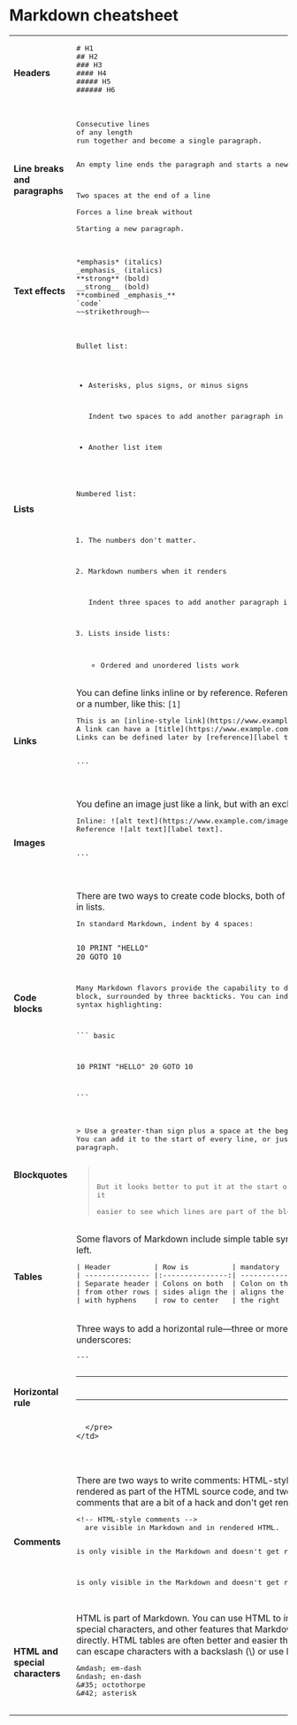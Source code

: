 # Markdown cheatsheet

<table>
  <tr>
    <td><b>Headers</b></td>
    <td>
      <pre>
# H1
## H2
### H3
#### H4
##### H5
###### H6
      </pre>
    </td>
  </tr>
  <tr>
    <td><b>Line breaks and paragraphs</b></td>
    <td>
      <pre>
Consecutive lines
of any length
run together and become a single paragraph.

An empty line ends the paragraph and starts a new one.

Two spaces at the end of a line  
Forces a line break without  
Starting a new paragraph.
      </pre>
    </td>
  </tr>
  <tr>
    <td><b>Text effects</b></td>
    <td>
      <pre>
*emphasis* (italics)
_emphasis_ (italics)
**strong** (bold)
__strong__ (bold)
**combined _emphasis_**
`code`
~~strikethrough~~
      </pre>
    </td>
  </tr>
  <tr>
    <td><b>Lists</b></td>
    <td>
      <pre>
Bullet list:

* Asterisks, plus signs, or minus signs

  Indent two spaces to add another paragraph in a list item
* Another list item

Numbered list:

1. The numbers don't matter.
1. Markdown numbers when it renders
      
   Indent three spaces to add another paragraph in a list item
1. Lists inside lists:
   * Ordered and unordered lists work
      </pre>
    </td>
  </tr>
  <tr>
    <td><b>Links</b></td>
    <td>
      You can define links inline or by reference. Reference links have a
      label&mdash;text or a number, like this:
      <code>[1]</code>
      <pre>
This is an [inline-style link](https://www.example.com).
A link can have a [title](https://www.example.com "Example title").
Links can be defined later by [reference][label text or number].   
     
...

[label text or number]: https://www.example.com/any/label/text/is/fine
      </pre>
    </td>
  </tr>
  <tr>
    <td><b>Images</b></td>
    <td>
      You define an image just like a link, but with an exclamation mark.
      <pre>
Inline: ![alt text](https://www.example.com/images/some-image.png).
Reference ![alt text][label text].  
      
...

[label text]: https://www.example.com/images/some-image.png
      </pre>
    </td>
  </tr>
  <tr>
    <td><b>Code blocks</b></td>
    <td>
      There are two ways to create code blocks, both of which can be embedded in lists.
      <pre>
In standard Markdown, indent by 4 spaces:

    10 PRINT "HELLO"
    20 GOTO 10

Many Markdown flavors provide the capability to do a fenced code block, 
surrounded by three backticks. You can indicate the language for syntax
highlighting:

&#96;`` basic

10 PRINT "HELLO"
20 GOTO 10

&#96;``
      </pre>
    </td>
  </tr>
  <tr>
    <td><b>Blockquotes</b></td>
    <td>
      <pre>
> Use a greater-than sign plus a space at the beginning of a paragraph.  
You can add it to the start of every line, or just the first line in the  
paragraph.

> But it looks better to put it at the start of every line. This makes it  
> easier to see which lines are part of the blockquote.
      </pre>
    </td>
  </tr>
  <tr>
    <td><b>Tables</b></td>
    <td>
      Some flavors of Markdown include simple table syntax.  
      Default alignment is left.
      <pre>
| Header          | Row is          | mandatory          |
| --------------- |:---------------:| ------------------:|
| Separate header | Colons on both  | Colon on the right |
| from other rows | sides align the | aligns the row to  |
| with hyphens    | row to center   | the right          |
      </pre>
    </td>
  </tr>
  <tr>
    <td><b>Horizontal rule</b></td>
    <td>
      Three ways to add a horizontal rule&mdash;three or more hyphens, asterisks, or underscores:
      <pre>
---

***

___
      </pre>
    </td>
  </tr>
  <tr>
    <td><b>Comments</b></td>
    <td>
    There are two ways to write comments: HTML-style comments, which are rendered as  
    part of the HTML source code, and two kinds of link-style comments that are a bit  
    of a hack and don't get rendered at all. 
      <pre>
&lt;!-- HTML-style comments --&gt; 
  are visible in Markdown and in rendered HTML.  
  
[//]: # "This comment" 
  is only visible in the Markdown and doesn't get rendered.  
  
[comment]: <> "This comment" 
  is only visible in the Markdown and doesn't get rendered.  
      </pre>
    </td>
  </tr>
  <tr>
    <td><b>HTML and special characters</b></td>
    <td>
    HTML is part of Markdown. You can use HTML to insert tables, formatting, special  
    characters, and other features that Markdown doesn't support directly. HTML tables  
    are often better and easier than Markdown tables. You can escape characters  
     with a backslash (\) or use HTML codes:
      <pre>
&amp;mdash; em-dash  
&amp;ndash; en-dash  
&amp;#35; octothorpe  
&amp;#42; asterisk  
      </pre>
    </td>
  </tr>
</table>


